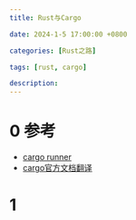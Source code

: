 ```yaml
---
title: Rust与Cargo

date: 2024-1-5 17:00:00 +0800

categories: [Rust之路]

tags: [rust, cargo]

description: 
---
```


# 0 参考

* [cargo runner](https://vaaandark.top/en/posts/cargo-runner/)
* [cargo官方文档翻译](https://course.rs/cargo/getting-started.html)



# 1 
